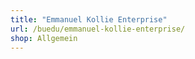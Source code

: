 ```yaml
---
title: "Emmanuel Kollie Enterprise"
url: /buedu/emmanuel-kollie-enterprise/
shop: Allgemein
---
```


